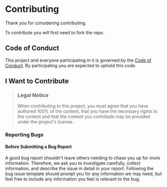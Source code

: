 # Contributing

Thank you for considering contributing. 

To contribute you will first need to fork the repo.

## Code of Conduct

This project and everyone participating in it is governed by the
[Code of Conduct](/CODE_OF_CONDUCT.md). By
participating you are expected to uphold this code. 

## I Want to Contribute

> ### Legal Notice
>
> When contributing to this project, you must agree that you have authored 100%
> of the content, that you have the necessary rights to the content and that the
> content you contribute may be provided under the project's license.

### Reporting Bugs

#### Before Submitting a Bug Report

A good bug report shouldn't leave others needing to chase you up for more
information. Therefore, we ask you to investigate carefully, collect
information, and describe the issue in detail _in your report_. Following the
bug issue template should prompt you for any information we may need, but feel
free to include any information you feel is relevant to the bug.
